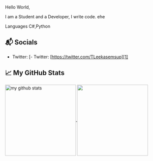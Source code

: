 Hello World,

I am a Student and a Developer, I write code. ehe

Languages
C#,Python

## 📬 Socials

- Twitter: [- Twitter: [https://twitter.com/TLeekasemsup][1]

## &#x1f4c8; My GitHub Stats

<a href="https://github.com/RealNattawattHongthong">
  <img align="center" src="https://github-readme-stats.vercel.app/api?username=TheeLeekasemsup&theme=github_light" alt="my github stats" height="230"/>
</a>

<a href="https://github.com/RealNattawattHongthong">
  <img align="center" src="https://github-readme-stats.vercel.app/api/top-langs/?username=TheeLeekasemsup&theme=github_light" height="230"/>
</a>

[1]: https://twitter.com/intent/follow?screen_name=TLeekasemsup
[2]: https://github.com/TheeLeekasemsup
